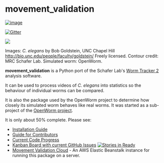 movement\_validation
====================

[![image](https://travis-ci.org/openworm/movement_validation.svg?branch=master)](https://travis-ci.org/openworm/movement_validation)

[![Gitter](https://badges.gitter.im/Join%20Chat.svg)](https://gitter.im/openworm/movement_validation?utm_source=badge&utm_medium=badge&utm_campaign=pr-badge&utm_content=badge)

![](https://github.com/openworm/movement_validation/blob/master/documentation/images/Test%20process.png?raw=true)

Images: *C. elegans* by Bob Goldstein, UNC Chapel Hill
<http://bio.unc.edu/people/faculty/goldstein/> Freely licensed. Contour
credit: MRC Schafer Lab. Simulated worm: OpenWorm.

**movement\_validation** is a Python port of the Schafer Lab's [Worm
Tracker
2](http://www.mrc-lmb.cam.ac.uk/wormtracker/index.php?action=analysis)
analysis software.

It can be used to process videos of *C. elegans* into statistics so the
behaviour of individual worms can be compared.

It is also the package used by the OpenWorm project to determine how
closely its simulated worm behaves like real worms. It was started as a
sub-project of the [OpenWorm project](https://github.com/openworm).

It is only about 50% complete. Please see:

-   [Installation
    Guide](https://github.com/openworm/movement_validation/blob/master/INSTALL.rst)
-   [Guide for
    Contributors](https://github.com/openworm/movement_validation/blob/master/documentation/Guide%20for%20contributors.rst)
-   [Current Code
    Progress](https://docs.google.com/spreadsheets/d/1dW1ukYlTu4vbm35bkf8MIZ3obP37yrKFz12X84ukOTU/edit?usp=sharing)
-   [Kanban Board with current GitHub
    Issues](https://waffle.io/openworm/movement_validation) [![Stories
    in
    Ready](https://badge.waffle.io/openworm/movement_validation.png?label=ready&title=Ready)](https://waffle.io/openworm/movement_validation)
-   [Movement Validation
    Cloud](https://github.com/openworm/movement_validation_cloud) - An
    AWS Elastic Beanstalk instance for running this package on a server.

